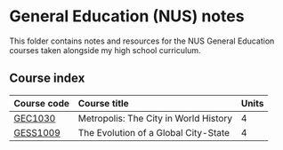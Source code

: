 # General Education (NUS) notes
This folder contains notes and resources for the NUS General Education courses taken alongside my high school curriculum.

## Course index
| Course code | Course title | Units | 
| :---- | :-------- | :---- 
| [GEC1030](GEC1030/) | Metropolis: The City in World History | 4 | 
| [GESS1009](GESS1009/) |  The Evolution of a Global City-State | 4 |
